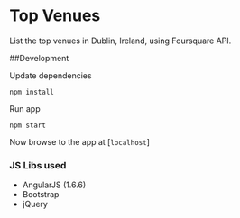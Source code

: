 # Top Venues
List the top venues in Dublin, Ireland, using Foursquare API.

##Development

Update dependencies

```
npm install
```

Run app

```
npm start
```

Now browse to the app at [`localhost`]


### JS Libs used ###

* AngularJS (1.6.6)
* Bootstrap
* jQuery